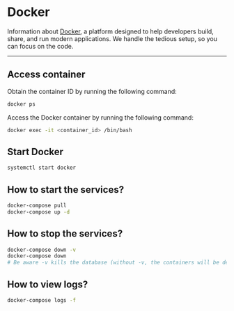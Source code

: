 # Docker

Information about [Docker](https://www.docker.com/),  a platform designed to help developers build, share, and run modern applications. We handle the tedious setup, so you can focus on the code.

---

## Access container

Obtain the container ID by running the following command:

```bash
docker ps
```

Access the Docker container by running the following command:

```bash
docker exec -it <container_id> /bin/bash
```

## Start Docker

```bash
systemctl start docker
```

## How to start the services?

```bash
docker-compose pull  
docker-compose up -d
```

## How to stop the services?

```bash
docker-compose down -v  
docker-compose down  
# Be aware -v kills the database (without -v, the containers will be destroyed, but the db volume survives)
```

## How to view logs?

```bash
docker-compose logs -f
```